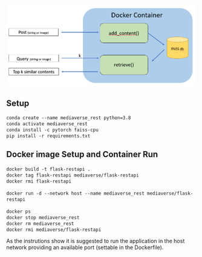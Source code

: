 
![APP](restapi.png)
## Setup

```
conda create --name mediaverse_rest python=3.8
conda activate mediaverse_rest
conda install -c pytorch faiss-cpu
pip install -r requirements.txt
```

## Docker image Setup and Container Run

```
docker build -t flask-restapi .
docker tag flask-restapi mediaverse/flask-restapi
docker rmi flask-restapi

docker run -d --network host --name mediaverse_rest mediaverse/flask-restapi

docker ps
docker stop mediaverse_rest
docker rm mediaverse_rest
docker rmi mediaverse/flask-restapi
```

As the instrutions show it is suggested to run the application in the host network providing an available port (settable in the Dockerfile).